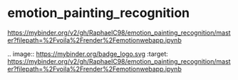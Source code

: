 # emotion_painting_recognition
https://mybinder.org/v2/gh/RaphaelC98/emotion_painting_recognition/master?filepath=%2Fvoila%2Frender%2Femotionwebapp.ipynb


.. image:: https://mybinder.org/badge_logo.svg
 :target: https://mybinder.org/v2/gh/RaphaelC98/emotion_painting_recognition/master?filepath=%2Fvoila%2Frender%2Femotionwebapp.ipynb
